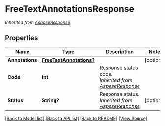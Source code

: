 # FreeTextAnnotationsResponse


*Inherited from [AsposeResponse](AsposeResponse.md)*
## Properties
Name | Type | Description | Notes
------------ | ------------- | ------------- | -------------
**Annotations** | [**FreeTextAnnotations?**](FreeTextAnnotations.md) |  | [optional]
**Code** | **Int** | Response status code.<br />*Inherited from [AsposeResponse](AsposeResponse.md)* | 
**Status** | **String?** | Response status.<br />*Inherited from [AsposeResponse](AsposeResponse.md)* | [optional]

[[Back to Model list]](../README.md#documentation-for-models) [[Back to API list]](../README.md#documentation-for-api-endpoints) [[Back to README]](../README.md) [[View Source]](../AsposePdfCloud/Models/FreeTextAnnotationsResponse.swift)

